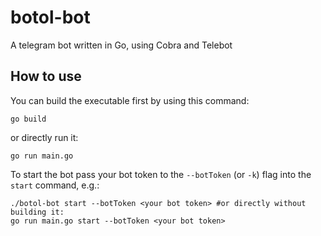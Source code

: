 # botol-bot
A telegram bot written in Go, using Cobra and Telebot

## How to use
You can build the executable first by using this command:
```
go build
```
or directly run it:
```
go run main.go
```
To start the bot pass your bot token to the `--botToken` (or `-k`) flag into the `start` command, e.g.:
```
./botol-bot start --botToken <your bot token> #or directly without building it:
go run main.go start --botToken <your bot token>
```
